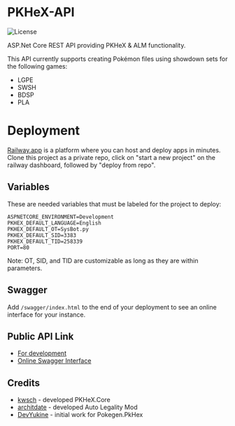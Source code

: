 # PKHeX-API
![License](https://img.shields.io/badge/license-GNU%20Affero%20General%20Public%20License%20Version%203%20or%20Later-blue.svg)

ASP.Net Core REST API providing PKHeX & ALM functionality.

This API currently supports creating Pokémon files using showdown sets for the following games:
- LGPE
- SWSH
- BDSP
- PLA

# Deployment
[Railway.app](https://railway.app/) is a platform where you can host and deploy apps in minutes. Clone this project as a private repo, click on "start a new project" on the railway dashboard, followed by "deploy from repo".

## Variables
These are needed variables that must be labeled for the project to deploy:
```
ASPNETCORE_ENVIRONMENT=Development
PKHEX_DEFAULT_LANGUAGE=English
PKHEX_DEFAULT_OT=SysBot.py
PKHEX_DEFAULT_SID=3383
PKHEX_DEFAULT_TID=258339
PORT=80
```

Note: OT, SID, and TID are customizable as long as they are within parameters.

## Swagger
Add `/swagger/index.html` to the end of your deployment to see an online interface for your instance.

## Public API Link
- [For development](https://pkhex-api-test-production.up.railway.app)
- [Online Swagger Interface](https://pkhex-api-test-production.up.railway.app/swagger/index.html)

## Credits
* [kwsch](https://github.com/kwsch) - developed PKHeX.Core
* [architdate](https://github.com/architdate) - developed Auto Legality Mod
* [DevYukine](https://github.com/DevYukine) - initial work for Pokegen.PkHex